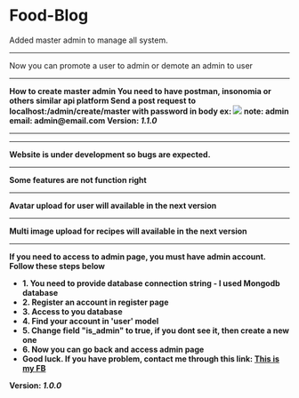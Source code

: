 # Food-Blog
Added master admin to manage all system.
<hr>
Now you can promote a user to admin or demote an admin to user
<hr>
<strong>How to create master admin<strong/>
You need to have postman, insonomia or others similar api platform
Send a post request to localhost:<yourport>/admin/create/master with password in body
ex: <img src='https://res.cloudinary.com/dw6uxdli0/image/upload/v1641568617/Screenshot_1_b8rrtf.png' />
<strong>note: admin email: admin@email.com<strong/>
<strong>Version: <i>1.1.0</i></strong>
<hr>
 <hr>
Website is under development so bugs are expected.
<hr>
Some features are not function right
<hr>
Avatar upload for user will available in the next version
<hr>
Multi image upload for recipes will available in the next version
<hr>
If you need to access to admin page, you must have admin account. Follow these steps below
<ul>
  <li>1. You need to provide database connection string - I used Mongodb database</li>
  <li>2. Register an account in register page</li>
  <li>3. Access to you database</li>
  <li>4. Find your account in 'user' model</li>
  <li>5. Change field "is_admin" to true, if you dont see it, then create a new one</li>
  <li>6. Now you can go back and access admin page</li>
  <li>Good luck. If you have problem, contact me through this link: <a href='https://www.facebook.com/profile.php?id=100014043016988' target='_blank'>This is my FB</a></li>
</ul>
<strong>Version: <i>1.0.0</i></strong>
